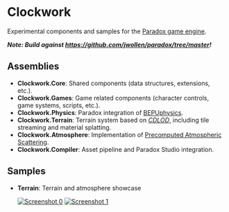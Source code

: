 # Clockwork

Experimental components and samples for the [Paradox game engine](http://paradox3d.net/blog/).

**_Note: Build against https://github.com/jwollen/paradox/tree/master!_**

## Assemblies

* __Clockwork.Core__:
   Shared components (data structures, extensions, etc.).
* __Clockwork.Games__:
   Game related components (character controls, game systems, scripts, etc.).
* __Clockwork.Physics__:
   Paradox integration of [BEPUphysics](https://github.com/jwollen/BEPUphysics-Paradox).
* __Clockwork.Terrain__:
   Terrain system based on [_CDLOD_](http://vertexasylum.com/2010/07/11/oh-no-another-terrain-rendering-paper/), including tile streaming and material splatting.
* __Clockwork.Atmosphere__:
   Implementation of [Precomputed Atmospheric Scattering](http://www-evasion.imag.fr/people/Eric.Bruneton/).
* __Clockwork.Compiler__:
   Asset pipeline and Paradox Studio integration.
   
## Samples

* __Terrain__:
   Terrain and atmosphere showcase

   [![Screenshot 0](https://raw.githubusercontent.com/jwollen/Clockwork/master/Samples/Terrain/.pdxtpl/screenshot0_small.png)](https://raw.githubusercontent.com/jwollen/Clockwork/master/Samples/Terrain/.pdxtpl/screenshot0.jpg)
   [![Screenshot 1](https://raw.githubusercontent.com/jwollen/Clockwork/master/Samples/Terrain/.pdxtpl/screenshot1_small.png)](https://raw.githubusercontent.com/jwollen/Clockwork/master/Samples/Terrain/.pdxtpl/screenshot1.jpg)
